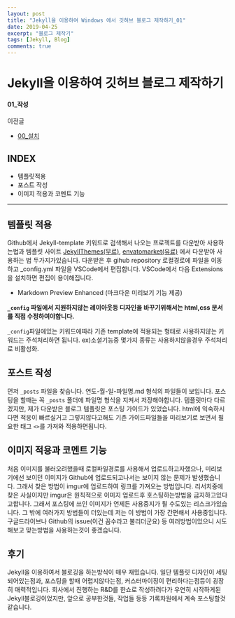 ```yaml
---
layout: post
title: "Jekyll을 이용하여 Windows 에서 깃허브 블로그 제작하기_01"
date: 2019-04-25
excerpt: "블로그 제작기"
tags: [Jekyll, Blog]
comments: true
---
```

# Jekyll을 이용하여 깃허브 블로그 제작하기
#### 01_작성
이전글
* <a href="2019-04-24-Jekyll-1.md">00_설치</a>

## INDEX
* 템플릿적용
* 포스트 작성
* 이미지 적용과 코멘트 기능

---

## 템플릿 적용
Github에서 Jekyll-template 키워드로 검색해서 나오는 프로젝트를 다운받아 사용하는법과
템플릿 사이트 <a href="http://jekyllthemes.org/">JekyllThemes(무료)</a>, <a href="https://themeforest.net/category/static-site-generators/jekyll?_ga=2.186462625.967994145.1556074447-906522117.1556074447">envatomarket(유료)</a> 에서 다운받아 사용하는 법
두가지가있습니다.
다운받은 후 gihub repository 로컬경로에 파일을 이동하고 _config.yml 파일을 VSCode에서 편집합니다.
VSCode에서 다음 Extensions을 설치하면 편집이 용이해집니다.
* Markdown Preview Enhanced (마크다운 미리보기 기능 제공)

**`_config` 파일에서 지원하지않는 레이아웃등 디자인을 바꾸기위해서는 html,css 문서를 직접 수정하여야합니다.**

`_config`파일에있는 키워드에따라 기존 template에 적용되는 형태로 사용하지않는 키워드는 주석처리하면 됩니다.
ex)소셜기능중 몇가지 종류는 사용하지않을경우 주석처리로 비활성화.

## 포스트 작성
먼저 `_posts` 파일을 찾습니다.
연도-월-일-파일명.md 형식의 파일들이 보입니다. 포스팅을 할때는 꼭 `_posts` 폴더에 파일명 형식을 지켜서 저장해야합니다. 
템플릿마다 다르겠지만, 제가 다운받은 블로그 템플릿은 포스팅 가이드가 있었습니다. html에 익숙하시다면 적응이 빠르실거고 그렇지않다고해도 기존 가이드파일들을 미리보기로 보면서 필요한 태그 `<>`를 가져와 적용하면됩니다.


## 이미지 적용과 코멘트 기능
처음 이미지를 불러오려했을때 로컬파일경로를 사용해서 업로드하고자했으나, 미리보기에선 보이던 이미지가 Github에 업로드되고나서는 보이지 않는 문제가 발생했습니다. 그래서 찾은 방법이 imgur에 업로드하여 링크를 가져오는 방법입니다.
리서치중에 찾은 사실이지만 imgur은 원칙적으로 이미지 업로드후 호스팅하는방법을 금지하고있다고합니다.
그래서 포스팅에 쓰인 이미지가 언제든 사용중지가 될 수도있는 리스크가있습니다.
그 밖에 여러가지 방법들이 더있는데 저는 이 방법이 가장 간편해서 사용중입니다.
구글드라이브나 Github의 issue(이건 꼼수라고 불리더군요) 등 여러방법이있으니 시도해보고 맞는방법을 사용하는것이 좋겠습니다.


## 후기
Jekyll을 이용하여서 블로깅을 하는방식이 매우 재밌습니다. 일단 템플릿 디자인이 세팅되어있는점과,
포스팅을 할때 어렵지않다는점, 커스터마이징이 편리하다는점등이 굉장히 매력적입니다.
회사에서 진행하는 R&D를 한쇼로 작성하려다가 우연히 시작하게된 Jekyll블로깅이었지만, 앞으로 공부한것들, 작업들 등등 기록차원에서 계속 포스팅할것같습니다.